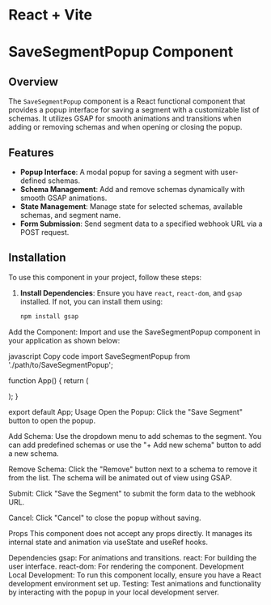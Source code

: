 # React + Vite

# SaveSegmentPopup Component

## Overview

The `SaveSegmentPopup` component is a React functional component that provides a popup interface for saving a segment with a customizable list of schemas. It utilizes GSAP for smooth animations and transitions when adding or removing schemas and when opening or closing the popup.

## Features

- **Popup Interface**: A modal popup for saving a segment with user-defined schemas.
- **Schema Management**: Add and remove schemas dynamically with smooth GSAP animations.
- **State Management**: Manage state for selected schemas, available schemas, and segment name.
- **Form Submission**: Send segment data to a specified webhook URL via a POST request.

## Installation

To use this component in your project, follow these steps:

1. **Install Dependencies**:
   Ensure you have `react`, `react-dom`, and `gsap` installed. If not, you can install them using:

   ```bash
   npm install gsap

Add the Component: Import and use the SaveSegmentPopup component in your application as shown below:

javascript
Copy code
import SaveSegmentPopup from './path/to/SaveSegmentPopup';

function App() {
  return (
    <div>
      <SaveSegmentPopup />
    </div>
  );
}

export default App;
Usage
Open the Popup: Click the "Save Segment" button to open the popup.

Add Schema: Use the dropdown menu to add schemas to the segment. You can add predefined schemas or use the "+ Add new schema" button to add a new schema.

Remove Schema: Click the "Remove" button next to a schema to remove it from the list. The schema will be animated out of view using GSAP.

Submit: Click "Save the Segment" to submit the form data to the webhook URL.

Cancel: Click "Cancel" to close the popup without saving.

Props
This component does not accept any props directly. It manages its internal state and animation via useState and useRef hooks.

Dependencies
gsap: For animations and transitions.
react: For building the user interface.
react-dom: For rendering the component.
Development
Local Development: To run this component locally, ensure you have a React development environment set up.
Testing: Test animations and functionality by interacting with the popup in your local development server.
